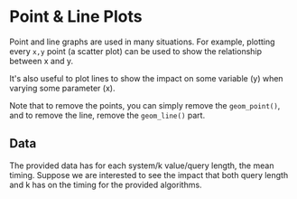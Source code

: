 Point & Line Plots
===================
Point and line graphs are used in many situations.
For example, plotting every `x,y` point (a scatter plot) 
can be used to show the relationship between x and y.

It's also useful to plot lines to show the impact on some variable (y)
when varying some parameter (x).

Note that to remove the points, you can simply remove the `geom_point()`,
and to remove the line, remove the `geom_line()` part.

Data
----
The provided data has for each system/k value/query length, the mean timing.
Suppose we are interested to see the impact that both query length and k has
on the timing for the provided algorithms.
